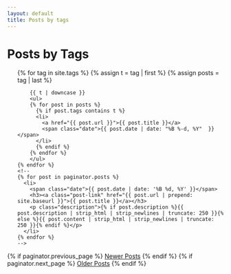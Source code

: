 ```yaml
---
layout: default
title: Posts by tags
---
```


<div class="home" id="home">
  <h1 class="pageTitle">Posts by Tags</h1>
  <ul class="posts noList">
  	{% for tag in site.tags %}
		{% assign t = tag | first %}
		{% assign posts = tag | last %}

		{{ t | downcase }}
		<ul>
		{% for post in posts %}
	  	  {% if post.tags contains t %}
	  	  <li>
		    <a href="{{ post.url }}">{{ post.title }}</a>
		    <span class="date">{{ post.date | date: "%B %-d, %Y"  }}</span>
	  	  </li>
	  	  {% endif %}
	    {% endfor %}
	    </ul>
    {% endfor %}
  	<!--
    {% for post in paginator.posts %}
      <li>
        <span class="date">{{ post.date | date: '%B %d, %Y' }}</span>
        <h3><a class="post-link" href="{{ post.url | prepend: site.baseurl }}">{{ post.title }}</a></h3>
        <p class="description">{% if post.description %}{{ post.description | strip_html | strip_newlines | truncate: 250 }}{% else %}{{ post.content | strip_html | strip_newlines | truncate: 250 }}{% endif %}</p>
      </li>
    {% endfor %}
    -->
  </ul>
  <!-- Pagination links -->
  <div class="pagination">
    {% if paginator.previous_page %}
      <a href="{{ paginator.previous_page_path | prepend: site.baseurl }}" class="previous button__outline">Newer Posts</a> 
    {% endif %}
    {% if paginator.next_page %}
      <a href="{{ paginator.next_page_path | prepend: site.baseurl }}" class="next button__outline">Older Posts</a>
    {% endif %}
  </div>
</div>

